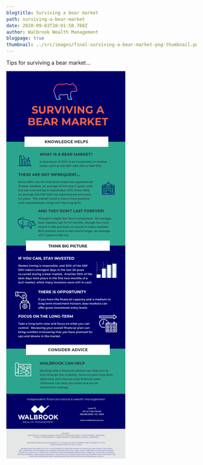 ```yaml
---
blogtitle: Surviving a bear market
path: surviving-a-bear-market
date: 2020-09-03T10:01:58.708Z
author: Walbrook Wealth Management
blogpage: true
thumbnail: ../src/images/final-surviving-a-bear-market-png-thumbnail.png
---
```

Tips for surviving a bear market...

![surviving bear market](../src/images/final-surviving-a-bear-market-png.png "surviving bear market")